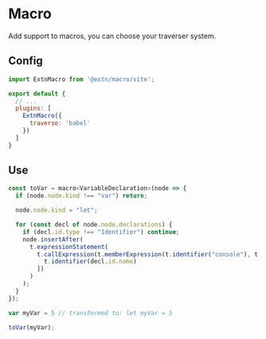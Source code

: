 # Macro

Add support to macros, you can choose your traverser system.

## Config

```js
import ExtnMacro from '@extn/macro/vite';

export default {
  // ...
  plugins: [
    ExtnMacro({
      traverse: 'babel'
    })
  ]
}
```

## Use

```js
const toVar = macro<VariableDeclaration>(node => {
  if (node.node.kind !== "var") return;

  node.node.kind = "let";

  for (const decl of node.node.declarations) {
    if (decl.id.type !== "Identifier") continue;
    node.insertAfter(
      t.expressionStatement(
        t.callExpression(t.memberExpression(t.identifier("console"), t.identifier("log")), [
          t.identifier(decl.id.name)
        ])
      )
    );
  }
});

var myVar = 5 // transformed to: let myVar = 5

toVar(myVar);
```
